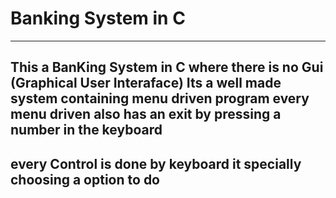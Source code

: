 <h1>Banking System in C </h1>
<hr>
	<h2> This a BanKing System in C where there is no Gui (Graphical User Interaface) Its a well made system containing menu driven program every menu driven also has an exit by pressing a number in the keyboard </h2>
	<h2> every Control is done by keyboard it specially choosing a option to do </h2>
